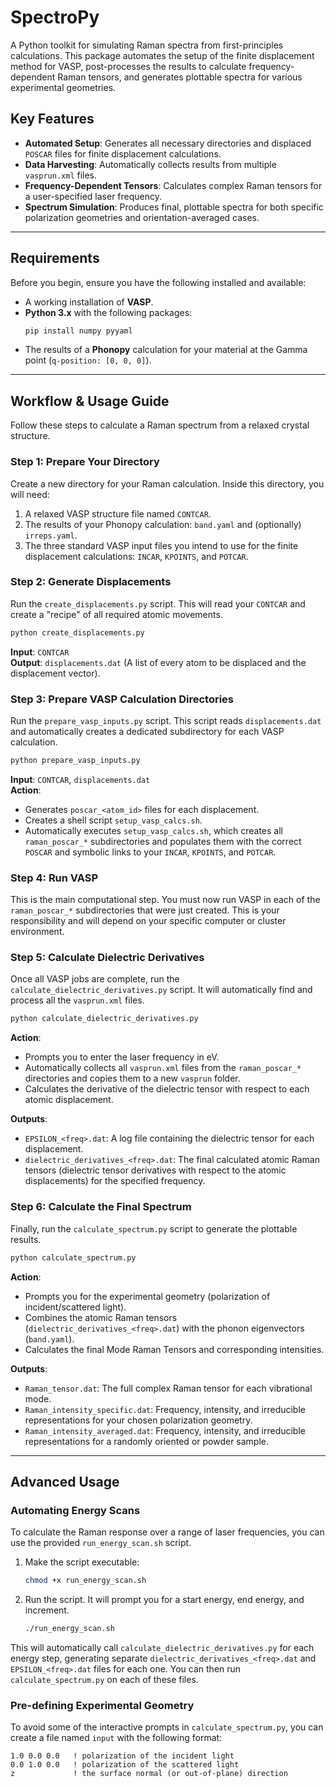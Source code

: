 # SpectroPy

A Python toolkit for simulating Raman spectra from first-principles calculations. This package automates the setup of the finite displacement method for VASP, post-processes the results to calculate frequency-dependent Raman tensors, and generates plottable spectra for various experimental geometries.

## Key Features

- **Automated Setup**: Generates all necessary directories and displaced `POSCAR` files for finite displacement calculations.
- **Data Harvesting**: Automatically collects results from multiple `vasprun.xml` files.
- **Frequency-Dependent Tensors**: Calculates complex Raman tensors for a user-specified laser frequency.
- **Spectrum Simulation**: Produces final, plottable spectra for both specific polarization geometries and orientation-averaged cases.

---

## Requirements

Before you begin, ensure you have the following installed and available:

- A working installation of **VASP**.
- **Python 3.x** with the following packages:
    ```bash
    pip install numpy pyyaml
    ```
- The results of a **Phonopy** calculation for your material at the Gamma point (`q-position: [0, 0, 0]`).

---

## Workflow & Usage Guide

Follow these steps to calculate a Raman spectrum from a relaxed crystal structure.

### Step 1: Prepare Your Directory

Create a new directory for your Raman calculation. Inside this directory, you will need:

1. A relaxed VASP structure file named `CONTCAR`.
2. The results of your Phonopy calculation: `band.yaml` and (optionally) `irreps.yaml`.
3. The three standard VASP input files you intend to use for the finite displacement calculations: `INCAR`, `KPOINTS`, and `POTCAR`.

### Step 2: Generate Displacements

Run the `create_displacements.py` script. This will read your `CONTCAR` and create a "recipe" of all required atomic movements.

```bash
python create_displacements.py
```

**Input**: `CONTCAR`  
**Output**: `displacements.dat` (A list of every atom to be displaced and the displacement vector).

### Step 3: Prepare VASP Calculation Directories

Run the `prepare_vasp_inputs.py` script. This script reads `displacements.dat` and automatically creates a dedicated subdirectory for each VASP calculation.

```bash
python prepare_vasp_inputs.py
```

**Input**: `CONTCAR`, `displacements.dat`  
**Action**:  
- Generates `poscar_<atom_id>` files for each displacement.  
- Creates a shell script `setup_vasp_calcs.sh`.  
- Automatically executes `setup_vasp_calcs.sh`, which creates all `raman_poscar_*` subdirectories and populates them with the correct `POSCAR` and symbolic links to your `INCAR`, `KPOINTS`, and `POTCAR`.

### Step 4: Run VASP

This is the main computational step. You must now run VASP in each of the `raman_poscar_*` subdirectories that were just created. This is your responsibility and will depend on your specific computer or cluster environment.

### Step 5: Calculate Dielectric Derivatives

Once all VASP jobs are complete, run the `calculate_dielectric_derivatives.py` script. It will automatically find and process all the `vasprun.xml` files.

```bash
python calculate_dielectric_derivatives.py
```

**Action**:  
- Prompts you to enter the laser frequency in eV.  
- Automatically collects all `vasprun.xml` files from the `raman_poscar_*` directories and copies them to a new `vasprun` folder.  
- Calculates the derivative of the dielectric tensor with respect to each atomic displacement.  

**Outputs**:  
- `EPSILON_<freq>.dat`: A log file containing the dielectric tensor for each displacement.  
- `dielectric_derivatives_<freq>.dat`: The final calculated atomic Raman tensors (dielectric tensor derivatives with respect to the atomic displacements) for the specified frequency.

### Step 6: Calculate the Final Spectrum

Finally, run the `calculate_spectrum.py` script to generate the plottable results.

```bash
python calculate_spectrum.py
```

**Action**:  
- Prompts you for the experimental geometry (polarization of incident/scattered light).  
- Combines the atomic Raman tensors (`dielectric_derivatives_<freq>.dat`) with the phonon eigenvectors (`band.yaml`).  
- Calculates the final Mode Raman Tensors and corresponding intensities.  

**Outputs**:  
- `Raman_tensor.dat`: The full complex Raman tensor for each vibrational mode.  
- `Raman_intensity_specific.dat`: Frequency, intensity, and irreducible representations for your chosen polarization geometry.  
- `Raman_intensity_averaged.dat`: Frequency, intensity, and irreducible representations for a randomly oriented or powder sample.

---

## Advanced Usage

### Automating Energy Scans

To calculate the Raman response over a range of laser frequencies, you can use the provided `run_energy_scan.sh` script.

1. Make the script executable:
     ```bash
     chmod +x run_energy_scan.sh
     ```
2. Run the script. It will prompt you for a start energy, end energy, and increment.
     ```bash
     ./run_energy_scan.sh
     ```

This will automatically call `calculate_dielectric_derivatives.py` for each energy step, generating separate `dielectric_derivatives_<freq>.dat` and `EPSILON_<freq>.dat` files for each one. You can then run `calculate_spectrum.py` on each of these files.

### Pre-defining Experimental Geometry

To avoid some of the interactive prompts in `calculate_spectrum.py`, you can create a file named `input` with the following format:

```
1.0 0.0 0.0   ! polarization of the incident light
0.0 1.0 0.0   ! polarization of the scattered light
z             ! the surface normal (or out-of-plane) direction
```



